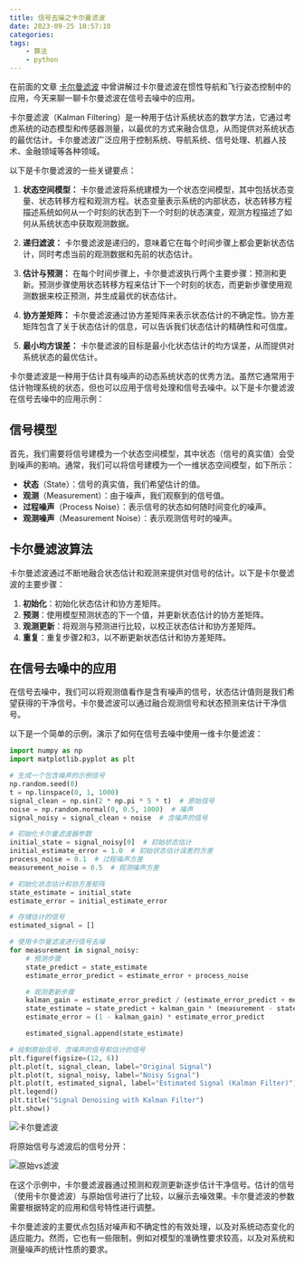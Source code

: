 ```yaml
---
title: 信号去噪之卡尔曼滤波
date: 2023-09-25 10:57:10
categories:
tags:
    - 算法
    - python
---
```


在前面的文章 [卡尔曼滤波](https://mp.weixin.qq.com/s?__biz=MzA3NzMyNTIyOA==&mid=2651481386&idx=1&sn=ca26096eca1d49f249887dfccfedcaae&chksm=84ad73e9b3dafaff170b97dcf5d5295b4f2f02288dabf52fa5a807df01d04085a779b8b75f08#rd) 中曾讲解过卡尔曼滤波在惯性导航和飞行姿态控制中的应用，今天来聊一聊卡尔曼滤波在信号去噪中的应用。

卡尔曼滤波（Kalman Filtering）是一种用于估计系统状态的数学方法，它通过考虑系统的动态模型和传感器测量，以最优的方式来融合信息，从而提供对系统状态的最优估计。卡尔曼滤波广泛应用于控制系统、导航系统、信号处理、机器人技术、金融领域等各种领域。

以下是卡尔曼滤波的一些关键要点：

1. **状态空间模型：** 卡尔曼滤波将系统建模为一个状态空间模型，其中包括状态变量、状态转移方程和观测方程。状态变量表示系统的内部状态，状态转移方程描述系统如何从一个时刻的状态到下一个时刻的状态演变，观测方程描述了如何从系统状态中获取观测数据。

2. **递归滤波：** 卡尔曼滤波是递归的，意味着它在每个时间步骤上都会更新状态估计，同时考虑当前的观测数据和先前的状态估计。

3. **估计与预测：** 在每个时间步骤上，卡尔曼滤波执行两个主要步骤：预测和更新。预测步骤使用状态转移方程来估计下一个时刻的状态，而更新步骤使用观测数据来校正预测，并生成最优的状态估计。

4. **协方差矩阵：** 卡尔曼滤波通过协方差矩阵来表示状态估计的不确定性。协方差矩阵包含了关于状态估计的信息，可以告诉我们状态估计的精确性和可信度。

5. **最小均方误差：** 卡尔曼滤波的目标是最小化状态估计的均方误差，从而提供对系统状态的最优估计。

卡尔曼滤波是一种用于估计具有噪声的动态系统状态的优秀方法。虽然它通常用于估计物理系统的状态，但也可以应用于信号处理和信号去噪中。以下是卡尔曼滤波在信号去噪中的应用示例：

<!-- more -->

## 信号模型

首先，我们需要将信号建模为一个状态空间模型，其中状态（信号的真实值）会受到噪声的影响。通常，我们可以将信号建模为一个一维状态空间模型，如下所示：

- **状态**（State）：信号的真实值，我们希望估计的值。
- **观测**（Measurement）：由于噪声，我们观察到的信号值。
- **过程噪声**（Process Noise）：表示信号的状态如何随时间变化的噪声。
- **观测噪声**（Measurement Noise）：表示观测信号时的噪声。

## 卡尔曼滤波算法

卡尔曼滤波通过不断地融合状态估计和观测来提供对信号的估计。以下是卡尔曼滤波的主要步骤：

1. **初始化**：初始化状态估计和协方差矩阵。
2. **预测**：使用模型预测状态的下一个值，并更新状态估计的协方差矩阵。
3. **观测更新**：将观测与预测进行比较，以校正状态估计和协方差矩阵。
4. **重复**：重复步骤2和3，以不断更新状态估计和协方差矩阵。

## 在信号去噪中的应用

在信号去噪中，我们可以将观测值看作是含有噪声的信号，状态估计值则是我们希望获得的干净信号。卡尔曼滤波可以通过融合观测信号和状态预测来估计干净信号。

以下是一个简单的示例，演示了如何在信号去噪中使用一维卡尔曼滤波：

```python
import numpy as np
import matplotlib.pyplot as plt

# 生成一个包含噪声的示例信号
np.random.seed(0)
t = np.linspace(0, 1, 1000)
signal_clean = np.sin(2 * np.pi * 5 * t)  # 原始信号
noise = np.random.normal(0, 0.5, 1000)  # 噪声
signal_noisy = signal_clean + noise  # 含噪声的信号

# 初始化卡尔曼滤波器参数
initial_state = signal_noisy[0]  # 初始状态估计
initial_estimate_error = 1.0  # 初始状态估计误差的方差
process_noise = 0.1  # 过程噪声方差
measurement_noise = 0.5  # 观测噪声方差

# 初始化状态估计和协方差矩阵
state_estimate = initial_state
estimate_error = initial_estimate_error

# 存储估计的信号
estimated_signal = []

# 使用卡尔曼滤波进行信号去噪
for measurement in signal_noisy:
    # 预测步骤
    state_predict = state_estimate
    estimate_error_predict = estimate_error + process_noise

    # 观测更新步骤
    kalman_gain = estimate_error_predict / (estimate_error_predict + measurement_noise)
    state_estimate = state_predict + kalman_gain * (measurement - state_predict)
    estimate_error = (1 - kalman_gain) * estimate_error_predict

    estimated_signal.append(state_estimate)

# 绘制原始信号、含噪声的信号和估计的信号
plt.figure(figsize=(12, 6))
plt.plot(t, signal_clean, label="Original Signal")
plt.plot(t, signal_noisy, label="Noisy Signal")
plt.plot(t, estimated_signal, label="Estimated Signal (Kalman Filter)")
plt.legend()
plt.title("Signal Denoising with Kalman Filter")
plt.show()
```

![卡尔曼滤波](https://imgs.boringhex.top/blog/20230914163426.png)

将原始信号与滤波后的信号分开：

![原始vs滤波](https://imgs.boringhex.top/blog/20230914163540.png)

在这个示例中，卡尔曼滤波器通过预测和观测更新逐步估计干净信号。估计的信号（使用卡尔曼滤波）与原始信号进行了比较，以展示去噪效果。卡尔曼滤波的参数需要根据特定的应用和信号特性进行调整。

卡尔曼滤波的主要优点包括对噪声和不确定性的有效处理，以及对系统动态变化的适应能力。然而，它也有一些限制，例如对模型的准确性要求较高，以及对系统和测量噪声的统计性质的要求。
